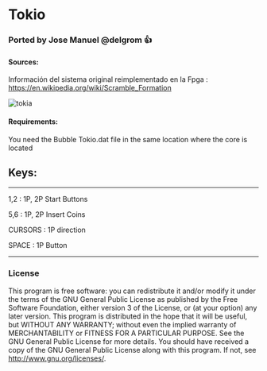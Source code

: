# Tokio
### Ported by Jose Manuel @delgrom :+1: 
#### Sources:

Información del sistema original reimplementado en la Fpga : https://en.wikipedia.org/wiki/Scramble_Formation

![tokia](https://user-images.githubusercontent.com/31018768/101239644-82858380-36e9-11eb-8aed-f9b74a9f26cd.jpg)

#### Requirements:

You need the Bubble Tokio.dat file in the same location where the core is located

## Keys:
--------------------------------------------------
1,2 :   1P, 2P Start Buttons

5,6 :   1P, 2P Insert Coins

CURSORS : 1P direction

SPACE    : 1P Button

---------------------------------------------------
### License

This program is free software: you can redistribute it and/or modify it under the terms of the GNU General Public License as published by the Free Software Foundation, either version 3 of the License, or (at your option) any later version.
This program is distributed in the hope that it will be useful, but WITHOUT ANY WARRANTY; without even the implied warranty of MERCHANTABILITY or FITNESS FOR A PARTICULAR PURPOSE. See the GNU General Public License for more details.
You should have received a copy of the GNU General Public License along with this program. If not, see http://www.gnu.org/licenses/.
